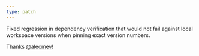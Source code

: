 ```yaml
---
type: patch
---
```


Fixed regression in dependency verification that would not fail against local workspace versions when pinning exact version numbers.

Thanks [@alecmev](https://github.com/alecmev)!
